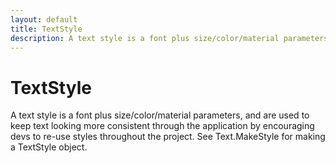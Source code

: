```yaml
---
layout: default
title: TextStyle
description: A text style is a font plus size/color/material parameters, and are used to keep text looking more consistent through the application by encouraging devs to re-use styles throughout the project. See Text.MakeStyle for making a TextStyle object.
---
```

# TextStyle

A text style is a font plus size/color/material parameters, and are
used to keep text looking more consistent through the application by encouraging
devs to re-use styles throughout the project. See Text.MakeStyle for making a
TextStyle object.



